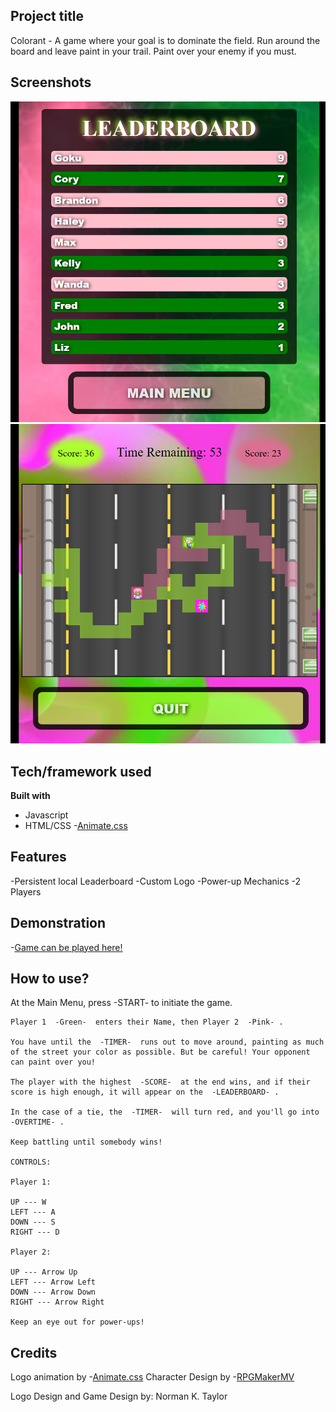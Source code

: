 ## Project title

Colorant - A game where your goal is to dominate the field. Run around the board and leave paint in your trail. Paint over your enemy if you must.


## Screenshots

![alt text](images/Screen1.png)
![alt text](images/Screen2.png)

## Tech/framework used

<b>Built with</b>
- Javascript
- HTML/CSS
-[Animate.css](https://animate.style/)

## Features
-Persistent local Leaderboard
-Custom Logo
-Power-up Mechanics
-2 Players



## Demonstration

-[Game can be played here!](https://normanatee3.github.io/Colorant/)

## How to use?

At the Main Menu, press  -START-  to initiate the game.
    
    Player 1  -Green-  enters their Name, then Player 2  -Pink- .
    
    You have until the  -TIMER-  runs out to move around, painting as much of the street your color as possible. But be careful! Your opponent can paint over you!
    
    The player with the highest  -SCORE-  at the end wins, and if their score is high enough, it will appear on the  -LEADERBOARD- .
    
    In the case of a tie, the  -TIMER-  will turn red, and you'll go into  -OVERTIME- . 
    
    Keep battling until somebody wins!
    
    CONTROLS: 

    Player 1:
    
    UP --- W
    LEFT --- A
    DOWN --- S
    RIGHT --- D
    
    Player 2:
    
    UP --- Arrow Up
    LEFT --- Arrow Left
    DOWN --- Arrow Down
    RIGHT --- Arrow Right
    
    Keep an eye out for power-ups!


## Credits

Logo animation by -[Animate.css](https://animate.style/)
Character Design by -[RPGMakerMV](https://www.rpgmakerweb.com/products/rpg-maker-mv)

Logo Design and Game Design by: Norman K. Taylor
